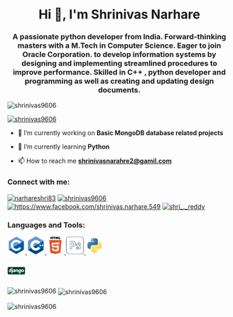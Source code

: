 <h1 align="center">Hi 👋, I'm Shrinivas Narhare</h1>
<h3 align="center">A passionate python developer from India. Forward-thinking masters with a M.Tech in Computer Science. Eager to join Oracle Corporation. to develop information systems by designing and implementing streamlined procedures to improve performance. Skilled in C++ , python developer and programming as well as creating and updating design documents.</h3>

<p align="left"> <img src="https://komarev.com/ghpvc/?username=shrinivas9606&label=Profile%20views&color=0e75b6&style=flat" alt="shrinivas9606" /> </p>

<p align="left"> <a href="https://github.com/ryo-ma/github-profile-trophy"><img src="https://github-profile-trophy.vercel.app/?username=shrinivas9606" alt="shrinivas9606" /></a> </p>

- 🔭 I’m currently working on **Basic MongoDB database related projects**

- 🌱 I’m currently learning **Python**

- 📫 How to reach me **shrinivasnarahre2@gamil.com**

<h3 align="left">Connect with me:</h3>
<p align="left">
<a href="https://twitter.com/narhareshri83" target="blank"><img align="center" src="https://raw.githubusercontent.com/rahuldkjain/github-profile-readme-generator/master/src/images/icons/Social/twitter.svg" alt="narhareshri83" height="30" width="40" /></a>
<a href="https://linkedin.com/in/shrinivas9606" target="blank"><img align="center" src="https://raw.githubusercontent.com/rahuldkjain/github-profile-readme-generator/master/src/images/icons/Social/linked-in-alt.svg" alt="shrinivas9606" height="30" width="40" /></a>
<a href="https://fb.com/https://www.facebook.com/shrinivas.narhare.549" target="blank"><img align="center" src="https://raw.githubusercontent.com/rahuldkjain/github-profile-readme-generator/master/src/images/icons/Social/facebook.svg" alt="https://www.facebook.com/shrinivas.narhare.549" height="30" width="40" /></a>
<a href="https://instagram.com/shri_._reddy" target="blank"><img align="center" src="https://raw.githubusercontent.com/rahuldkjain/github-profile-readme-generator/master/src/images/icons/Social/instagram.svg" alt="shri_._reddy" height="30" width="40" /></a>
</p>

<h3 align="left">Languages and Tools:</h3>
<p align="left"> <a href="https://www.cprogramming.com/" target="_blank" rel="noreferrer"> <img src="https://raw.githubusercontent.com/devicons/devicon/master/icons/c/c-original.svg" alt="c" width="40" height="40"/> </a> <a href="https://www.w3schools.com/cpp/" target="_blank" rel="noreferrer"> <img src="https://raw.githubusercontent.com/devicons/devicon/master/icons/cplusplus/cplusplus-original.svg" alt="cplusplus" width="40" height="40"/> </a> <a href="https://www.w3.org/html/" target="_blank" rel="noreferrer"> <img src="https://raw.githubusercontent.com/devicons/devicon/master/icons/html5/html5-original-wordmark.svg" alt="html5" width="40" height="40"/> </a> <a href="https://www.photoshop.com/en" target="_blank" rel="noreferrer"> <img src="https://raw.githubusercontent.com/devicons/devicon/master/icons/photoshop/photoshop-line.svg" alt="photoshop" width="40" height="40"/> </a> <a href="https://www.python.org" target="_blank" rel="noreferrer"> <img src="https://raw.githubusercontent.com/devicons/devicon/master/icons/python/python-original.svg" alt="python" width="40" height="40"/> </a> </p><img src="https://raw.githubusercontent.com/devicons/devicon/master/icons/django/django-original.svg" alt="django" width="40" height="40"/> </a> 
</p>
<p><img align="left" src="https://github-readme-stats.vercel.app/api/top-langs?username=shrinivas9606&show_icons=true&locale=en&layout=compact" alt="shrinivas9606" /></p>

<p>&nbsp;<img align="center" src="https://github-readme-stats.vercel.app/api?username=shrinivas9606&show_icons=true&locale=en" alt="shrinivas9606" /></p>

<p><img align="center" src="https://github-readme-streak-stats.herokuapp.com/?user=shrinivas9606&" alt="shrinivas9606" /></p>
